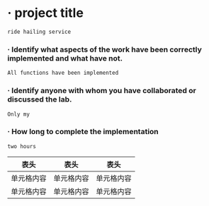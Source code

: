 # · project title
```
ride hailing service
```

###  ·  Identify what aspects of the work have been correctly implemented and what have not.
```
All functions have been implemented
```


### · Identify anyone with whom you have collaborated or discussed the lab.
```
Only my
```

### · How long to complete the implementation
```
two hours
```

表头  | 表头  | 表头
 ---- | ----- | ------  
 单元格内容  | 单元格内容 | 单元格内容 
 单元格内容  | 单元格内容 | 单元格内容  

